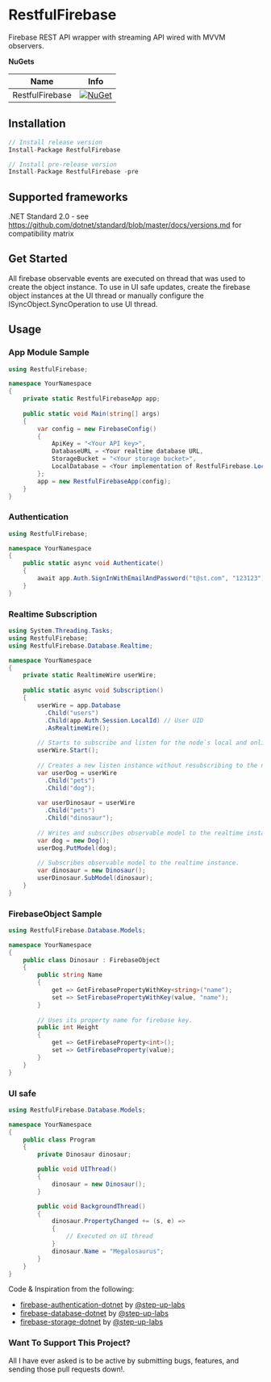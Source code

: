 # RestfulFirebase

Firebase REST API wrapper with streaming API wired with MVVM observers.

**NuGets**

|Name|Info|
| ------------------- | :------------------: |
|RestfulFirebase|[![NuGet](https://buildstats.info/nuget/RestfulFirebase?includePreReleases=true)](https://www.nuget.org/packages/RestfulFirebase/)|

## Installation
```csharp
// Install release version
Install-Package RestfulFirebase

// Install pre-release version
Install-Package RestfulFirebase -pre
```

## Supported frameworks
.NET Standard 2.0 - see https://github.com/dotnet/standard/blob/master/docs/versions.md for compatibility matrix

## Get Started

All firebase observable events are executed on thread that was used to create the object instance.
To use in UI safe updates, create the firebase object instances at the UI thread or manually configure the ISyncObject.SyncOperation to use UI thread.

## Usage

### App Module Sample
```csharp
using RestfulFirebase;

namespace YourNamespace
{
    private static RestfulFirebaseApp app;
    
    public static void Main(string[] args)
    {
        var config = new FirebaseConfig()
        {
            ApiKey = "<Your API key>",
            DatabaseURL = <Your realtime database URL,
            StorageBucket = "<Your storage bucket>",
            LocalDatabase = <Your implementation of RestfulFirebase.Local.ILocalDatabase> // For optional offline persistency and database 
        };
        app = new RestfulFirebaseApp(config);
    }
}
```

### Authentication
```csharp
using RestfulFirebase;

namespace YourNamespace
{
    public static async void Authenticate()
    {
        await app.Auth.SignInWithEmailAndPassword("t@st.com", "123123");
    }
}
```

### Realtime Subscription
```csharp
using System.Threading.Tasks;
using RestfulFirebase;
using RestfulFirebase.Database.Realtime;

namespace YourNamespace
{
    private static RealtimeWire userWire;
    
    public static async void Subscription()
    {
        userWire = app.Database
          .Child("users")
          .Child(app.Auth.Session.LocalId) // User UID
          .AsRealtimeWire();
        
        // Starts to subscribe and listen for the node`s local and online updates
        userWire.Start();
        
        // Creates a new listen instance without resubscribing to the node to save bandwidth and usage.
        var userDog = userWire
          .Child("pets")
          .Child("dog");
          
        var userDinosaur = userWire
          .Child("pets")
          .Child("dinosaur");
        
        // Writes and subscribes observable model to the realtime instance.
        var dog = new Dog();
        userDog.PutModel(dog);
        
        // Subscribes observable model to the realtime instance.
        var dinosaur = new Dinosaur();
        userDinosaur.SubModel(dinosaur);
    }
}
```

### FirebaseObject Sample
```csharp
using RestfulFirebase.Database.Models;

namespace YourNamespace
{
    public class Dinosaur : FirebaseObject
    {
        public string Name
        {
            get => GetFirebasePropertyWithKey<string>("name");
            set => SetFirebasePropertyWithKey(value, "name");
        }
        
        // Uses its property name for firebase key.
        public int Height
        {
            get => GetFirebaseProperty<int>();
            set => GetFirebaseProperty(value);
        }
    }
}
```

### UI safe
```csharp
using RestfulFirebase.Database.Models;

namespace YourNamespace
{
    public class Program
    {
        private Dinosaur dinosaur;

        public void UIThread()
        {
            dinosaur = new Dinosaur();
        }

        public void BackgroundThread()
        {
            dinosaur.PropertyChanged += (s, e) =>
            {
                // Executed on UI thread
            }
            dinosaur.Name = "Megalosaurus";
        }
    }
}
```

Code & Inspiration from the following:
* [firebase-authentication-dotnet](https://github.com/step-up-labs/firebase-authentication-dotnet) by [@step-up-labs](https://github.com/step-up-labs)
* [firebase-database-dotnet](https://github.com/step-up-labs/firebase-database-dotnet) by [@step-up-labs](https://github.com/step-up-labs)
* [firebase-storage-dotnet](https://github.com/step-up-labs/firebase-storage-dotnet) by [@step-up-labs](https://github.com/step-up-labs)


### Want To Support This Project?
All I have ever asked is to be active by submitting bugs, features, and sending those pull requests down!.
